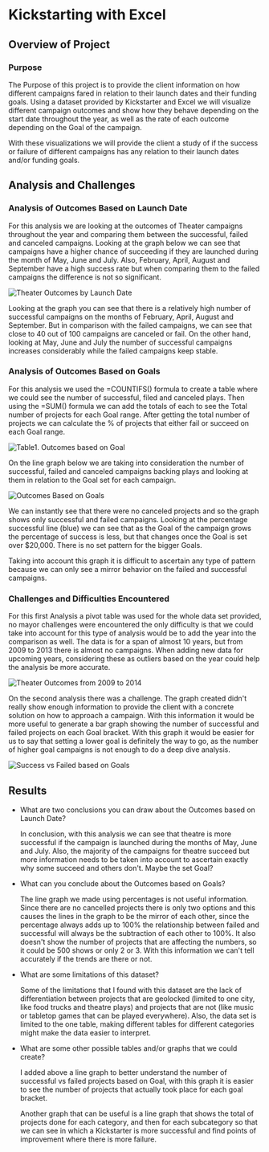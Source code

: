 
# Kickstarting with Excel
  
## Overview of Project

### Purpose

The Purpose of this project is to provide the client information on how different campaigns fared in relation to their launch dates and their funding goals. Using a dataset provided by Kickstarter and Excel we will visualize different campaign outcomes and show how they behave depending on the start date throughout the year, as well as the rate of each outcome depending on the Goal of the campaign.

With these visualizations we will provide the client a study of if the success or failure of different campaigns has any relation to their launch dates and/or funding goals.

## Analysis and Challenges

### Analysis of Outcomes Based on Launch Date

For this analysis we are looking at the outcomes of Theater campaigns throughout the year and comparing them between the successful, failed and canceled campaigns. Looking at the graph below we can see that campaigns have a higher chance of succeeding if they are launched during the month of May, June and July. Also, February, April, August and September have a high success rate but when comparing them to the failed campaigns the difference is not so significant. 

![Theater Outcomes by Launch Date](../../Challenge%20Folder/Crowdfunding%20Analysis/Resources/Theater_Outocomes_vs_Launch.png)

Looking at the graph you can see that there is a relatively high number of successful campaigns on the months of February, April, August and September. But in comparison with the failed campaigns, we can see that close to 40 out of 100 campaigns are canceled or fail. On the other hand, looking at May, June and July the number of successful campaigns increases considerably while the failed campaigns keep stable.

### Analysis of Outcomes Based on Goals

For this analysis we used the =COUNTIFS() formula to create a table where we could see the number of successful, filed and canceled plays. Then using the =SUM() formula we can add the totals of each to see the Total number of projects for each Goal range. After getting the total number of projects we can calculate the % of projects that either fail or succeed on each Goal range.

![Table1. Outcomes based on Goal](../../Challenge%20Folder/Crowdfunding%20Analysis/Resources/Table1_Outcomes_based_on_Goals.jpg)

On the line graph below we are taking into consideration the number of successful, failed and canceled campaigns backing plays and looking at them in relation to the Goal set for each campaign. 

![Outcomes Based on Goals](../../Challenge%20Folder/Crowdfunding%20Analysis/Resources/Outcomes_vs_Goals.png)

We can instantly see that there were no canceled projects and so the graph shows only successful and failed campaigns. Looking at the percentage successful line (blue) we can see that as the Goal of the campaign grows the percentage of success is less, but that changes once the Goal is set over $20,000. There is no set pattern for the bigger Goals.

Taking into account this graph it is difficult to ascertain any type of pattern because we can only see a mirror behavior on the failed and successful campaigns.

### Challenges and Difficulties Encountered

For this first Analysis a pivot table was used for the whole data set provided, no mayor challenges were encountered the only difficulty is that we could take into account for this type of analysis would be to add the year into the comparison as well. The data is for a span of almost 10 years, but from 2009 to 2013 there is almost no campaigns. When adding new data for upcoming years, considering these as outliers based on the year could help the analysis be more accurate.

![Theater Outcomes from 2009 to 2014](../../Challenge%20Folder/Crowdfunding%20Analysis/Resources/Theater%20Outcomes%2009%20to%2014.png)

On the second analysis there was a challenge. The graph created didn't really show enough information to provide the client with a concrete solution on how to approach a campaign. With this information it would be more useful to generate a bar graph showing the number of successful and failed projects on each Goal bracket. With this graph it would be easier for us to say that setting a lower goal is definitely the way to go, as the number of higher goal campaigns is not enough to do a deep dive analysis.

![Success vs Failed based on Goals](../../Challenge%20Folder/Crowdfunding%20Analysis/Resources/Success_vs_Failed_based_on_Goal.png)

## Results

- What are two conclusions you can draw about the Outcomes based on Launch Date?

    In conclusion, with this analysis we can see that theatre is more successful if the campaign is launched during the months of May, June and July.
    Also, the majority of the campaigns for theatre succeed but more information needs to be taken into account to ascertain exactly why some succeed and others don't. Maybe the set Goal?


- What can you conclude about the Outcomes based on Goals?

    The line graph we made using percentages is not useful information. Since there are no cancelled projects there is only two options and this causes the lines in the graph to be the mirror of each other, since the percentage always adds up to 100% the relationship between failed and successful will always be the subtraction of each other to 100%. It also doesn't show the number of projects that are affecting the numbers, so it could be 500 shows or only 2 or 3. With this information we can't tell accurately if the trends are there or not.

- What are some limitations of this dataset?

    Some of the limitations that I found with this dataset are the lack of differentiation between projects that are geolocked (limited to one city, like food trucks and theatre plays) and projects that are not (like music or tabletop games that can be played everywhere). Also, the data set is limited to the one table, making different tables for different categories might make the data easier to interpret.

- What are some other possible tables and/or graphs that we could create?

    I added above a line graph to better understand the number of successful vs failed projects based on Goal, with this graph it is easier to see the number of projects that actually took place for each goal bracket.

    Another graph that can be useful is a line graph that shows the total of projects done for each category, and then for each subcategory so that we can see in which a Kickstarter is more successful and find points of improvement where there is more failure.
